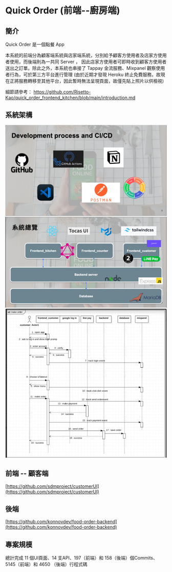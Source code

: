 # Quick Order (前端--廚房端)

## 簡介
Quick Order 是一個點餐 App

本系統的前端分為顧客端系統與店家端系統，分別給予顧客方使用者及店家方使用者使用，而後端則為一共同 Server ， 因此店家方使用者可即時收到顧客方使用者送出之訂單。除此之外，本系統也串接了 Tappay 金流服務、Mixpanel 觀察使用者行為，可於第三方平台進行管理
(由於近期才發現 Heroku 終止免費服務，故現在正將服務轉移至其他平台，因此暫時無法呈現頁面，故僅先貼上照片以供檢視)


細節請參考： https://github.com/Risetto-Kao/quick_order_frontend_kitchen/blob/main/introduction.md

## 系統架構
![image](https://github.com/Risetto-Kao/quick_order_frontend_kitchen/blob/main/present/development.png)
![image](https://github.com/Risetto-Kao/quick_order_frontend_kitchen/blob/main/present/system.png)
![image](https://github.com/Risetto-Kao/quick_order_frontend_kitchen/blob/main/present/uml.png)

## 前端 -- 顧客端
[https://github.com/sdmproject/customerUI](https://github.com/sdmproject/customerUI)

## 後端
[https://github.com/konnovdev/food-order-backend](https://github.com/konnovdev/food-order-backend)

## 專案規模
總計完成 11 個UI頁面、14 支API、197（前端）和 158（後端）個Commits、5145（前端）和 4650 （後端）行程式碼

